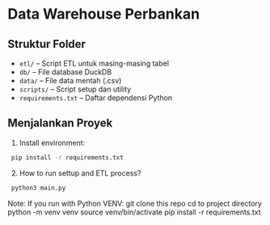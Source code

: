 # Data Warehouse Perbankan

## Struktur Folder

- `etl/` – Script ETL untuk masing-masing tabel
- `db/` – File database DuckDB
- `data/` – File data mentah (.csv)
- `scripts/` – Script setup dan utility
- `requirements.txt` – Daftar dependensi Python

## Menjalankan Proyek

1. Install environment:

```bash
 pip install -r requirements.txt
```

2. How to run settup and ETL process?

```bash
 python3 main.py
```



Note: If you run with Python VENV:
git clone this repo
cd to project directory
python -m venv venv
source venv/bin/activate
pip install -r requirements.txt
